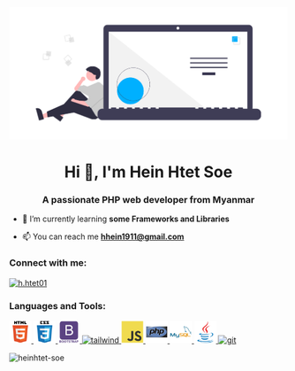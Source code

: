 ![I love code.](https://github.com/HeinHtet-Soe/HeinHtet-Soe/blob/main/undraw_Code_thinking_re_gka2.png)
<h1 align="center">Hi 👋, I'm Hein Htet Soe</h1>
<h3 align="center">A passionate PHP web developer from Myanmar</h3>

- 🌱 I’m currently learning **some Frameworks and Libraries**

- 📫 You can reach me **hhein1911@gmail.com**

<h3 align="left">Connect with me:</h3>
<p align="left">
<a href="https://fb.com/h.htet01" target="blank"><img align="center" src="https://raw.githubusercontent.com/rahuldkjain/github-profile-readme-generator/master/src/images/icons/Social/facebook.svg" alt="h.htet01" height="30" width="40" /></a>
</p>

<h3 align="left">Languages and Tools:</h3>
<p align="left">
<a href="https://www.w3.org/html/" target="_blank"> <img src="https://raw.githubusercontent.com/devicons/devicon/master/icons/html5/html5-original-wordmark.svg" alt="html5" width="40" height="40"/> </a>
<a href="https://www.w3schools.com/css/" target="_blank"> <img src="https://raw.githubusercontent.com/devicons/devicon/master/icons/css3/css3-original-wordmark.svg" alt="css3" width="40" height="40"/> </a>
<a href="https://getbootstrap.com" target="_blank"> <img src="https://raw.githubusercontent.com/devicons/devicon/master/icons/bootstrap/bootstrap-plain-wordmark.svg" alt="bootstrap" width="40" height="40"/> </a>
<a href="https://tailwindcss.com/" target="_blank"> <img src="https://www.vectorlogo.zone/logos/tailwindcss/tailwindcss-icon.svg" alt="tailwind" width="40" height="40"/> </a> 
<a href="https://developer.mozilla.org/en-US/docs/Web/JavaScript" target="_blank"> <img src="https://raw.githubusercontent.com/devicons/devicon/master/icons/javascript/javascript-original.svg" alt="javascript" width="40" height="40"/> </a>
<a href="https://www.php.net" target="_blank"> <img src="https://raw.githubusercontent.com/devicons/devicon/master/icons/php/php-original.svg" alt="php" width="40" height="40"/> </a>
<a href="https://www.mysql.com/" target="_blank"> <img src="https://raw.githubusercontent.com/devicons/devicon/master/icons/mysql/mysql-original-wordmark.svg" alt="mysql" width="40" height="40"/> </a>
<a href="https://www.java.com" target="_blank"> <img src="https://raw.githubusercontent.com/devicons/devicon/master/icons/java/java-original.svg" alt="java" width="40" height="40"/> </a>
<a href="https://git-scm.com/" target="_blank"> <img src="https://www.vectorlogo.zone/logos/git-scm/git-scm-icon.svg" alt="git" width="40" height="40"/> </a>

</p>

<p><img align="center" src="https://github-readme-stats.vercel.app/api/top-langs?username=heinhtet-soe&show_icons=true&locale=en&layout=compact" alt="heinhtet-soe" /></p>

